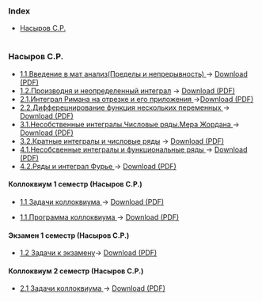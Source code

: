 ### Index

* [Насыров С.Р.](#насыров-ср)
#
#
#
#
#
#
#
#
#
#
#
#

### Насыров С.Р.

* [1.1.Введение в мат анализ(Пределы и непрерывность)
](https://github.com/ifanzilka/Mathematics_KPFU/blob/master/links/books_mathematical_analysis/1.1.%D0%92%D0%B2%D0%B5%D0%B4%D0%B5%D0%BD%D0%B8%D0%B5%20%D0%B2%20%D0%BC%D0%B0%D1%82%20%D0%B0%D0%BD%D0%B0%D0%BB%D0%B8%D0%B7(%D0%9F%D1%80%D0%B5%D0%B4%D0%B5%D0%BB%D1%8B%20%D0%B8%20%D0%BD%D0%B5%D0%BF%D1%80%D0%B5%D1%80%D1%8B%D0%B2%D0%BD%D0%BE%D1%81%D1%82%D1%8C)1%20%D1%81%D0%B5%D0%BC%D0%B5%D1%81%D1%82%D1%80(C.P.%D0%9D%D0%B0%D1%81%D1%8B%D1%80%D0%BE%D0%B2).pdf) -> [Download (PDF)](https://github.com/ifanzilka/Mathematics_KPFU/raw/master/links/books_mathematical_analysis/1.1.%D0%92%D0%B2%D0%B5%D0%B4%D0%B5%D0%BD%D0%B8%D0%B5%20%D0%B2%20%D0%BC%D0%B0%D1%82%20%D0%B0%D0%BD%D0%B0%D0%BB%D0%B8%D0%B7(%D0%9F%D1%80%D0%B5%D0%B4%D0%B5%D0%BB%D1%8B%20%D0%B8%20%D0%BD%D0%B5%D0%BF%D1%80%D0%B5%D1%80%D1%8B%D0%B2%D0%BD%D0%BE%D1%81%D1%82%D1%8C)1%20%D1%81%D0%B5%D0%BC%D0%B5%D1%81%D1%82%D1%80(C.P.%D0%9D%D0%B0%D1%81%D1%8B%D1%80%D0%BE%D0%B2).pdf)
* [1.2.Производня и неопределенный интеграл](https://github.com/ifanzilka/Mathematics_KPFU/blob/master/links/books_mathematical_analysis/1.2.%D0%9F%D1%80%D0%BE%D0%B8%D0%B7%D0%B2%D0%BE%D0%B4%D0%BD%D1%8F%20%D0%B8%20%D0%BD%D0%B5%D0%BE%D0%BF%D1%80%D0%B5%D0%B4%D0%B5%D0%BB%D0%B5%D0%BD%D0%BD%D1%8B%D0%B9%20%D0%B8%D0%BD%D1%82%D0%B5%D0%B3%D1%80%D0%B0%D0%BB.pdf)  -> [Download (PDF)](https://github.com/ifanzilka/Mathematics_KPFU/raw/master/links/books_mathematical_analysis/1.2.%D0%9F%D1%80%D0%BE%D0%B8%D0%B7%D0%B2%D0%BE%D0%B4%D0%BD%D1%8F%20%D0%B8%20%D0%BD%D0%B5%D0%BE%D0%BF%D1%80%D0%B5%D0%B4%D0%B5%D0%BB%D0%B5%D0%BD%D0%BD%D1%8B%D0%B9%20%D0%B8%D0%BD%D1%82%D0%B5%D0%B3%D1%80%D0%B0%D0%BB.pdf)
* [2.1.Интеграл Римана на отрезке и его приложения
](https://github.com/ifanzilka/Mathematics_KPFU/blob/master/links/books_mathematical_analysis/2.1_Integral_Rimana_na_otrezke_i_ego_prilozhenia.pdf) ->[Download (PDF)](https://github.com/ifanzilka/Mathematics_KPFU/raw/master/links/books_mathematical_analysis/2.1_Integral_Rimana_na_otrezke_i_ego_prilozhenia.pdf)
* [2.2.Дифферецнирование функция нескольких переменныx
](https://github.com/ifanzilka/Mathematics_KPFU/blob/master/links/books_mathematical_analysis/2.2.%D0%94%D0%B8%D1%84%D1%84%D0%B5%D1%80%D0%B5%D1%86%D0%BD%D0%B8%D1%80%D0%BE%D0%B2%D0%B0%D0%BD%D0%B8%D0%B5%20%D1%84%D1%83%D0%BD%D0%BA%D1%86%D0%B8%D1%8F%20%D0%BD%D0%B5%D1%81%D0%BA%D0%BE%D0%BB%D1%8C%D0%BA%D0%B8%D1%85%20%D0%BF%D0%B5%D1%80%D0%B5%D0%BC%D0%B5%D0%BD%D0%BD%D1%8B.pdf) -> [Download (PDF)](https://github.com/ifanzilka/Mathematics_KPFU/raw/master/links/books_mathematical_analysis/2.2.%D0%94%D0%B8%D1%84%D1%84%D0%B5%D1%80%D0%B5%D1%86%D0%BD%D0%B8%D1%80%D0%BE%D0%B2%D0%B0%D0%BD%D0%B8%D0%B5%20%D1%84%D1%83%D0%BD%D0%BA%D1%86%D0%B8%D1%8F%20%D0%BD%D0%B5%D1%81%D0%BA%D0%BE%D0%BB%D1%8C%D0%BA%D0%B8%D1%85%20%D0%BF%D0%B5%D1%80%D0%B5%D0%BC%D0%B5%D0%BD%D0%BD%D1%8B.pdf)
* [3.1.Несобственные интегралы.Числовые ряды.Мера Жордана
](https://github.com/ifanzilka/Mathematics_KPFU/blob/master/links/books_mathematical_analysis/3.1Nasyrov_31_2018.pdf) -> [Download (PDF)](https://github.com/ifanzilka/Mathematics_KPFU/raw/master/links/books_mathematical_analysis/3.1Nasyrov_31_2018.pdf)
* [3.2.Кратные интегралы и числовые ряды](https://github.com/ifanzilka/Mathematics_KPFU/blob/master/links/books_mathematical_analysis/3.2.%D0%9A%D1%80%D0%B0%D1%82%D0%BD%D1%8B%D0%B5%20%D0%B8%D0%BD%D1%82%D0%B5%D0%B3%D1%80%D0%B0%D0%BB%D1%8B%20%D0%B8%20%D1%87%D0%B8%D1%81%D0%BB%D0%BE%D0%B2%D1%8B%D0%B5%20%D1%80%D1%8F%D0%B4%D1%8B.pdf) -> [Download (PDF)](https://github.com/ifanzilka/Mathematics_KPFU/raw/master/links/books_mathematical_analysis/3.2.%D0%9A%D1%80%D0%B0%D1%82%D0%BD%D1%8B%D0%B5%20%D0%B8%D0%BD%D1%82%D0%B5%D0%B3%D1%80%D0%B0%D0%BB%D1%8B%20%D0%B8%20%D1%87%D0%B8%D1%81%D0%BB%D0%BE%D0%B2%D1%8B%D0%B5%20%D1%80%D1%8F%D0%B4%D1%8B.pdf)
* [4.1.Несобсвенные интегралы и функциональные ряды
](https://github.com/ifanzilka/Mathematics_KPFU/blob/master/links/books_mathematical_analysis/4.1.%D0%9D%D0%B5%D1%81%D0%BE%D0%B1%D1%81%D0%B2%D0%B5%D0%BD%D0%BD%D1%8B%D0%B5%20%D0%B8%D0%BD%D1%82%D0%B5%D0%B3%D1%80%D0%B0%D0%BB%D1%8B%20%D0%B8%20%D1%84%D1%83%D0%BD%D0%BA%D1%86%D0%B8%D0%BE%D0%BD%D0%B0%D0%BB%D1%8C%D0%BD%D1%8B%D0%B5%20%D1%80%D1%8F%D0%B4%D1%8B%20.pdf) -> [Download (PDF)](https://github.com/ifanzilka/Mathematics_KPFU/raw/master/links/books_mathematical_analysis/4.1.%D0%9D%D0%B5%D1%81%D0%BE%D0%B1%D1%81%D0%B2%D0%B5%D0%BD%D0%BD%D1%8B%D0%B5%20%D0%B8%D0%BD%D1%82%D0%B5%D0%B3%D1%80%D0%B0%D0%BB%D1%8B%20%D0%B8%20%D1%84%D1%83%D0%BD%D0%BA%D1%86%D0%B8%D0%BE%D0%BD%D0%B0%D0%BB%D1%8C%D0%BD%D1%8B%D0%B5%20%D1%80%D1%8F%D0%B4%D1%8B%20.pdf)
* [4.2.Ряды и интеграл Фурье
](https://github.com/ifanzilka/Mathematics_KPFU/blob/master/links/books_mathematical_analysis/4.2.%D0%A0%D1%8F%D0%B4%D1%8B%20%D0%A4%D1%83%D1%80%D1%8C%D0%B5.pdf) -> [Download (PDF)](https://github.com/ifanzilka/Mathematics_KPFU/raw/master/links/books_mathematical_analysis/4.2.%D0%A0%D1%8F%D0%B4%D1%8B%20%D0%A4%D1%83%D1%80%D1%8C%D0%B5.pdf)
#### Коллоквиум 1 семестр (Насыров С.Р.)
* [1.1 Задачи коллоквиума
](https://github.com/ifanzilka/Mathematics_KPFU/blob/master/links/books_mathematical_analysis/1.1.ZADAChI_KOLLOKVIUMA_1-MA.pdf) -> [Download (PDF)](https://github.com/ifanzilka/Mathematics_KPFU/raw/master/links/books_mathematical_analysis/1.1.ZADAChI_KOLLOKVIUMA_1-MA.pdf)

* [1.1.Программа коллоквиума
](https://github.com/ifanzilka/Mathematics_KPFU/blob/master/links/books_mathematical_analysis/1.1.PROGRAMMA_KOLLOKVIUMA_1-MA.pdf)-> [Download (PDF)](https://github.com/ifanzilka/Mathematics_KPFU/raw/master/links/books_mathematical_analysis/1.1.PROGRAMMA_KOLLOKVIUMA_1-MA.pdf)
#### Экзамен 1 семестр (Насыров С.Р.)
* [1.2 Задачи к экзамену](https://github.com/ifanzilka/Mathematics_KPFU/blob/master/links/books_mathematical_analysis/1.2.zadachi_k_EXAM_1.pdf)-> [Download (PDF)](https://github.com/ifanzilka/Mathematics_KPFU/raw/master/links/books_mathematical_analysis/1.2.zadachi_k_EXAM_1.pdf)
#### Коллоквиум 2 семестр (Насыров С.Р.)
* [2.1 Задачи коллоквиума
](https://github.com/ifanzilka/Mathematics_KPFU/blob/master/links/books_mathematical_analysis/2.1.zadachi_coll_2.pdf)-> [Download (PDF)](https://github.com/ifanzilka/Mathematics_KPFU/raw/master/links/books_mathematical_analysis/2.1.zadachi_coll_2.pdf)
